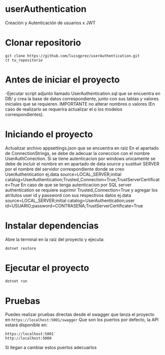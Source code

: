 # userAuthentication
Creación y Autenticación de usuarios x JWT

# Clonar repositorio
```
git clone https://github.com/luisgprez/userAuthentication.git
ct tu_repositorio
```

# Antes de iniciar el proyecto
-Ejecutar script adjunto llamado UserAuthentication.sql que se encuentra en DB/ y crea la base de datos correspondiente, junto con sus tablas y valores iniciales que se requieren.
IMPORTANTE no alterar nombres o valores (En caso de realizarlo se requerira actualizar el o los modelos correspondientes).

# Iniciando el proyecto
Actualizar archivo appsettings.json que se encuentra en raiz
En el apartado de ConnectionStrings, se debe de adecuar la coneccion con el nombre UserAuthConection.
Si se tiene autenticacion por windows unicamente se debe de incluir el nombre en en apartado de data source y sustituir SERVER por el nombre del servidor correspondiente donde se creo UserAuthentication
ej.data source=LOCAL_SERVER;initial catalog=UserAuthentication;Trusted_Connection=True;TrustServerCertificate=True
En caso de que se tenga autenticacion por SQL server authentication se requiere suprimir Trusted_Connection=True y agregar los atritutos user id y password con sus respectivos datos
ej.data source=LOCAL_SERVER;initial catalog=UserAuthentication;user id=USUARIO;password=CONTRASEÑA;TrustServerCertificate=True


# Instalar dependencias
Abre la terminal en la raíz del proyecto y ejecuta:
```
dotnet restore
```

# Ejecutar el proyecto
```bash
dotnet run
```

# Pruebas
Puedes realizar pruebas directas desde el swagger que lanza el proyecto en 
`https://localhost:5001/swagger`
Que son los puertos por defecto, la API estará disponible en:  
```
https://localhost:5001`
http://localhost:5000
```
Si llegan a cambiar estos puertos adecuarlos
